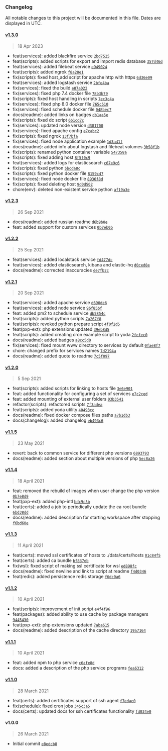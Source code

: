 ### Changelog

All notable changes to this project will be documented in this file. Dates are displayed in UTC.

#### [v1.3.0](https://github.com/Dandula/power-docker/compare/v1.2.3...v1.3.0)

> 18 Apr 2023

- feat(services): added blackfire service [`2bd7525`](https://github.com/Dandula/power-docker/commit/2bd75250e19518f27a521262b0ba1115af2c2d3b)
- feat(scripts): added scripts for export and import redis database [`357d46d`](https://github.com/Dandula/power-docker/commit/357d46d8352f3946765dea0e2f4e0a2156f455b8)
- feat(services): added filebeat service [`e949024`](https://github.com/Dandula/power-docker/commit/e9490242913704b695e9e747d65d13f52515a9cc)
- feat(scripts): added ngrok [`f8a28e1`](https://github.com/Dandula/power-docker/commit/f8a28e1f25066926e95b6c1721688b6c85d66b99)
- fix(scripts): fixed host_add script for apache http with https [`6d36e09`](https://github.com/Dandula/power-docker/commit/6d36e09f5482c26247c344ca23493423c002685e)
- feat(services): added logstash service [`2bfe4ba`](https://github.com/Dandula/power-docker/commit/2bfe4baf33ebd89860ec9e153d3a2a57f603fdb1)
- fix(services): fixed the build [`e87a022`](https://github.com/Dandula/power-docker/commit/e87a022535b4963fb44d73c52b5fbec6342efdca)
- fix(services): fixed php 7.4 docker file [`78b3b79`](https://github.com/Dandula/power-docker/commit/78b3b797be88b52d271d5ef867f60f9eef000d22)
- fix(scripts): fixed host handling in scripts [`7ec3c4a`](https://github.com/Dandula/power-docker/commit/7ec3c4ad56e6b79325f9f6014ac21ba9a29ebbcf)
- fix(services): fixed php 8.0 docker file [`765c510`](https://github.com/Dandula/power-docker/commit/765c5104deff757731e60f4bfe07a0821ca5b676)
- fix(services): fixed schedule docker file [`048bec7`](https://github.com/Dandula/power-docker/commit/048bec7c21ca42a2b7c8ed6e7a92f10845348cdb)
- docs(readme): added links on badges [`db1aa5e`](https://github.com/Dandula/power-docker/commit/db1aa5e979e12b669d7d930152da4c710b877ed8)
- fix(scripts): fixed dc script [`6b1cd7c`](https://github.com/Dandula/power-docker/commit/6b1cd7c6c879c7a38b2a54c4b90af4004479b41d)
- fix(services): updated node version [`d381700`](https://github.com/Dandula/power-docker/commit/d3817004a5bdee4b39a7224394bed27a0a021efc)
- fix(services): fixed apache config [`e7cabc2`](https://github.com/Dandula/power-docker/commit/e7cabc2d92c3f5bdbf40e603ed4fddcd539299e1)
- fix(scripts): fixed ngrok [`13f7bfa`](https://github.com/Dandula/power-docker/commit/13f7bfa15bc9176a44dcbb6905150c221f4c66ff)
- fix(services): fixed node application example [`1d3a41f`](https://github.com/Dandula/power-docker/commit/1d3a41fe584a2335a9b50d37c13af3289b725b31)
- docs(readme): added info about logstash and filebeat volumes [`3b58f1b`](https://github.com/Dandula/power-docker/commit/3b58f1bb6a2ad57fc1bb4c798f64dae267cdba9c)
- fix(scripts): renamed python container variable [`547358a`](https://github.com/Dandula/power-docker/commit/547358a7de44a173bb3404dc30081af81c151e22)
- fix(scripts): fixed adding host [`8f5f0c9`](https://github.com/Dandula/power-docker/commit/8f5f0c90504a48a739abe7f13af48900c02c3c26)
- feat(services): added logs for elasticsearch [`c67e9c6`](https://github.com/Dandula/power-docker/commit/c67e9c6e653749508b550f166ac9d8943b94d7c7)
- fix(scripts): fixed python [`5bcda8c`](https://github.com/Dandula/power-docker/commit/5bcda8cf4cd95c1071b9afa7663f22f87fa0eced)
- fix(scripts): fixed python docker file [`8159c47`](https://github.com/Dandula/power-docker/commit/8159c47137eb4cb56a5ee185bd8588b02d224cff)
- fix(services): fixed node docker file [`8936f8d`](https://github.com/Dandula/power-docker/commit/8936f8da260b3dd51ceeed7c7c0f952d1a630ec8)
- fix(scripts): fixed deleting host [`9d0d502`](https://github.com/Dandula/power-docker/commit/9d0d50208fc837e9a8a47d751607751289b9269f)
- chore(env): deleted non-existent service python [`af19a3e`](https://github.com/Dandula/power-docker/commit/af19a3e4cbf5f3be71d438921ac0a2affd2490d0)

#### [v1.2.3](https://github.com/Dandula/power-docker/compare/v1.2.2...v1.2.3)

> 26 Sep 2021

- docs(readme): added russian readme [`d6b9b0e`](https://github.com/Dandula/power-docker/commit/d6b9b0eecb6f37a9a77b5e8d98d1b918f3e887ce)
- feat: added support for custom services [`0b7eb0b`](https://github.com/Dandula/power-docker/commit/0b7eb0b085c582314a5c36e34af405a519628335)

#### [v1.2.2](https://github.com/Dandula/power-docker/compare/v1.2.1...v1.2.2)

> 25 Sep 2021

- feat(services): added localstack service [`fd477dc`](https://github.com/Dandula/power-docker/commit/fd477dce22f1ffa15bbed3b2de18b0473a8cc365)
- feat(services): added elasticsearch, kibana and elastic-hq [`d0ced8e`](https://github.com/Dandula/power-docker/commit/d0ced8e05fed147f46f7dbea912c6ce2de0ecddd)
- docs(readme): corrected inaccuracies [`de7fb2c`](https://github.com/Dandula/power-docker/commit/de7fb2ccc83e32448d2bf5ab45ac553fa773b490)
 
#### [v1.2.1](https://github.com/Dandula/power-docker/compare/v1.2.0...v1.2.1)

> 20 Sep 2021

- feat(services): added apache service [`d690de6`](https://github.com/Dandula/power-docker/commit/d690de662871ec34fd6ea4ba18da9161281c25f3)
- feat(services): added node service [`96f85bf`](https://github.com/Dandula/power-docker/commit/96f85bfe234583238f5b2ef810ad811518583076)
- feat: added pm2 to schedule service [`db5854c`](https://github.com/Dandula/power-docker/commit/db5854cf4c397105b1f8986f1637c77cce8a5f6c)
- feat(scripts): added python scripts [`7a267f8`](https://github.com/Dandula/power-docker/commit/7a267f89126dc68952b31b37d95501c98fb5daee)
- feat(scripts): revoked python prepare script [`4f0f2d5`](https://github.com/Dandula/power-docker/commit/4f0f2d5791fd055d6ed22d86c82efa6047656c95)
- feat(pxp-ext): php extensions updated [`39eb8d5`](https://github.com/Dandula/power-docker/commit/39eb8d5ff0decef1d828a497c1f5ffa59ce80d26)
- feat(scripts): added creating cron example script to yoda [`2fcfec0`](https://github.com/Dandula/power-docker/commit/2fcfec08fb7aa97e7106ad4dca3ac0cbb7b4d39a)
- docs(readme): added badges [`a8cc5d0`](https://github.com/Dandula/power-docker/commit/a8cc5d01c783dc38806b4ba500b2f5fc83f4dcfe)
- fix(services): fixed mount www directory to services by default [`0fae8f7`](https://github.com/Dandula/power-docker/commit/0fae8f7972fa89ad0b405a3edadc22567e9034c7)
- chore: changed prefix for services names [`7d2194a`](https://github.com/Dandula/power-docker/commit/7d2194ae364dd99d023fa7c6e0439a6c192c2bb4)
- docs(readme): added quote to readme [`7c5f097`](https://github.com/Dandula/power-docker/commit/7c5f09734ea6ef00ccc505e22273425cf82b9973)

#### [v1.2.0](https://github.com/Dandula/power-docker/compare/v1.1.5...v1.2.0)

> 5 Sep 2021

- feat(scripts): added scripts for linking to hosts file [`3e6e901`](https://github.com/Dandula/power-docker/commit/3e6e901e02ed1b466036dc6dc480a7773eb31162)
- feat: added functionality for configuring a set of services [`e7c2ced`](https://github.com/Dandula/power-docker/commit/e7c2ced277586b65d8d685702c65f56152798f38)
- feat: added mounting of external user folders [`03b3541`](https://github.com/Dandula/power-docker/commit/03b354153a1ce21896f06c10ea43e804912c96da)
- refactor(scripts): refactored scripts [`7f3adea`](https://github.com/Dandula/power-docker/commit/7f3adeaa98bef353429d07c50f3951274aba03df)
- feat(scripts): added yoda utility [`40493cc`](https://github.com/Dandula/power-docker/commit/40493cca46e271ab978d5b892f4651063970b0d9) 
- docs(readme): fixed docker compose files paths [`a7b1db3`](https://github.com/Dandula/power-docker/commit/a7b1db3ab8b099d722d5c04a65a116ff53b0d624)
- docs(changelog): added changelog [`eb493c6`](https://github.com/Dandula/power-docker/commit/eb493c667eec103a9e635af3a43355e438550bd6)

#### [v1.1.5](https://github.com/Dandula/power-docker/compare/v1.1.4...v1.1.5)

> 23 May 2021

- revert: back to common service for different php versions [`6893793`](https://github.com/Dandula/power-docker/commit/68937939a41f831dcc77edcc93e7dfd585d40598)
- docs(readme): added section about multiple versions of php [`5ec8a26`](https://github.com/Dandula/power-docker/commit/5ec8a26811345aab164cb41c64189ad8875bff39)

#### [v1.1.4](https://github.com/Dandula/power-docker/compare/v1.1.3...v1.1.4)

> 18 April 2021

- feat: removed the rebuild of images when user change the php version [`0b7e8d9`](https://github.com/Dandula/power-docker/commit/0b7e8d94c841e4bfb62bae936089e2ebca6e3f61)
- feat(pxp-ext): added php-intl [`bdc9c5b`](https://github.com/Dandula/power-docker/commit/bdc9c5b8fc21309b6736e2d61790c6ad093127e2)
- feat(certs): added a job to periodically update the ca root bundle [`6bd38dd`](https://github.com/Dandula/power-docker/commit/6bd38ddbae508a921c20947c08f437886ffed42b)
- docs(readme): added description for starting workspace after stopping [`f6bd60e`](https://github.com/Dandula/power-docker/commit/f6bd60e198d967eea80935e79aa09ba6d65b4852)

#### [v1.1.3](https://github.com/Dandula/power-docker/compare/v1.1.2...v1.1.3)

> 11 April 2021

- feat(certs): moved ssl certificates of hosts to ./data/certs/hosts [`01c84f5`](https://github.com/Dandula/power-docker/commit/01c84f57ce99bac43170286cf5c80915c7861747)
- feat(certs): added ca bundle [`bf837eb`](https://github.com/Dandula/power-docker/commit/bf837eb4c5e43a35a856cb3185ac8efe2f300639)
- fix(wsl): fixed script of making ssl certificate for wsl [`ed898fc`](https://github.com/Dandula/power-docker/commit/ed898fc79046f8e567dfbb44aa505d4543ff23ef)
- docs(readme): fixed newline and link to script at readme [`f4d0346`](https://github.com/Dandula/power-docker/commit/f4d03467c7991b0221211fccb352421bade3d7ef)
- feat(redis): added persistence redis storage [`f6dc0a6`](https://github.com/Dandula/power-docker/commit/f6dc0a663e349c7734a558af5fa9c600dd7ef8e5)

#### [v1.1.2](https://github.com/Dandula/power-docker/compare/v1.1.1...v1.1.2)

> 10 April 2021

- feat(scripts): improvement of init script [`e4f4f96`](https://github.com/Dandula/power-docker/commit/e4f4f9664384995723a4d8b945807a4e99922e7a)
- feat(packages): added ability to use cache by package managers [`9445430`](https://github.com/Dandula/power-docker/commit/9445430cf113b058ce307b5ecf186937d036ca7f)
- feat(pxp-ext): php extensions updated [`7aba615`](https://github.com/Dandula/power-docker/commit/7aba615ffc07f9782923ff07de01f89dbac02a64)
- docs(readme): added description of the cache directory [`19a7164`](https://github.com/Dandula/power-docker/commit/19a716442e2af846a7119d4da1314e0a916d4d26)

#### [v1.1.1](https://github.com/Dandula/power-docker/compare/v1.1.0...v1.1.1)

> 10 April 2021

- feat: added npm to php service [`c6afe8d`](https://github.com/Dandula/power-docker/commit/c6afe8d1e83d0cb63e70668d8f234ee8266d8459)
- docs: added a description of the php service programs [`fea6312`](https://github.com/Dandula/power-docker/commit/fea63124860acb4f6dd6e342679bd6924e27de5e)

#### [v1.1.0](https://github.com/Dandula/power-docker/compare/v1.0.0...v1.1.0)

> 28 March 2021

- feat(certs): added certificates support of ssh agent [`f7edac0`](https://github.com/Dandula/power-docker/commit/f7edac05f157bab29103e50122ce7de4f9aceec8)
- fix(schedule): fixed cron jobs [`345c3a5`](https://github.com/Dandula/power-docker/commit/345c3a569c9a6e5d0725c9e35168a513de150632)
- docs(certs): updated docs for ssh certificates functionality [`fd034e0`](https://github.com/Dandula/power-docker/commit/fd034e071e18d6b9f7497edb612b3b7f4f656e89)

#### v1.0.0

> 26 March 2021

- Initial commit [`e8edcb8`](https://github.com/Dandula/power-docker/commit/e8edcb86e4bdafe4a287dc8651603a3f533b90bb)
